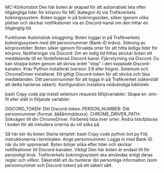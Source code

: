 MC-Körkortsbot
Den här boten är skapad för att automatiskt leta efter tillgängliga tider för körprov för MC (kategori A) via Trafikverkets bokningssystem. Boten loggar in på bokningssidan, söker igenom olika platser och skickar notifikationer via en Discord-kanal om den hittar en tillgänglig tid.

Funktioner
Automatisk inloggning: Boten loggar in på Trafikverkets bokningssystem med ditt personnummer (Bank-ID krävs).
Sökning av körprovstider: Boten söker igenom förvalda orter för att hitta lediga tider för körprov.
Notifieringar via Discord: Om en ledig tid hittas skickar boten ett meddelande till en fördefinierad Discord-kanal.
Fjärrstyrning via Discord: Du kan stoppa boten genom att skriva ordet "stop" i den kopplade Discord-kanalen.
Krav
Python installerat (version 3.8 eller högre).
Selenium och ChromeDriver installerat.
Ett giltigt Discord-token för att skicka och läsa meddelanden.
Ditt personnummer för att logga in på Trafikverket (säkerställ att detta hanteras säkert).
Konfiguration
Installera nödvändiga bibliotek:

bash
Copy code
pip install selenium requests
Miljövariabler: Skapa en .env-fil eller ställ in följande variabler:

DISCORD_TOKEN: Ditt Discord-token.
PERSON_NUMBER: Ditt personnummer (format: ååååmmddxxxx).
CHROME_DRIVER_PATH: Sökvägen till din ChromeDriver.
Förbered lista över orter: Ändra listofplaces i koden för att inkludera orterna du vill söka på.

Så här kör du boten
Starta skriptet:
bash
Copy code
python bot.py
Följ instruktionerna i terminalen:
Ange personnummer.
Logga in med Bank-ID när du blir uppmanad.
Boten börjar söka efter tider och skickar notifikationer till Discord-kanalen.
Viktigt
Den här boten är endast till för personligt bruk.
Trafikverkets bokningssystem ska användas enligt deras regler och villkor.
Säkerställ att du hanterar din personliga information (som personnummer och Discord-token) på ett säkert sätt.
